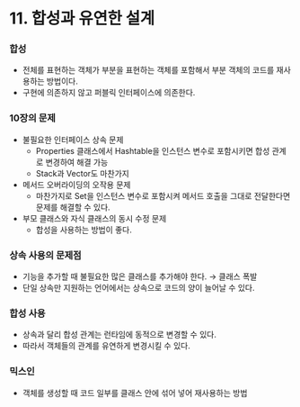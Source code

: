 # 11. 합성과 유연한 설계

### 합성

- 전체를 표현하는 객체가 부분을 표현하는 객체를 포함해서 부분 객체의 코드를 재사용하는 방법이다.
- 구현에 의존하지 않고 퍼블릭 인터페이스에 의존한다.

### 10장의 문제

- 불필요한 인터페이스 상속 문제
    - Properties 클래스에서 Hashtable을 인스턴스 변수로 포함시키면 합성 관계로 변경하여 해결 가능
    - Stack과 Vector도 마찬가지
- 메서드 오버라이딩의 오작용 문제
    - 마찬가지로 Set을 인스턴스 변수로 포함시켜 메서드 호출을 그대로 전달한다면 문제를 해결할 수 있다.
- 부모 클래스와 자식 클래스의 동시 수정 문제
    - 합성을 사용하는 방법이 좋다.

### 상속 사용의 문제점

- 기능을 추가할 때 불필요한 많은 클래스를 추가해야 한다. → 클래스 폭발
- 단일 상속만 지원하는 언어에서는 상속으로 코드의 양이 늘어날 수 있다.

### 합성 사용

- 상속과 달리 합성 관계는 런타임에 동적으로 변경할 수 있다.
- 따라서 객체들의 관계를 유연하게 변경시킬 수 있다.

### 믹스인

- 객체를 생성할 때 코드 일부를 클래스 안에 섞어 넣어 재사용하는 방법